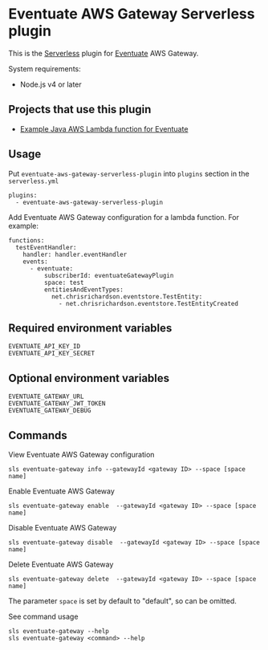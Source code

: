 Eventuate AWS Gateway Serverless plugin
=======================================

This is the [Serverless](https://serverless.com/) plugin for [Eventuate](http://eventuate.io/) AWS Gateway.

System requirements:
 - Node.js v4 or later

## Projects that use this plugin

* [Example Java AWS Lambda function for Eventuate](https://github.com/eventuate-examples/eventuate-examples-java-aws-gateway-echo)

## Usage

Put `eventuate-aws-gateway-serverless-plugin` into `plugins` section in the `serverless.yml`

    plugins:
      - eventuate-aws-gateway-serverless-plugin


Add Eventuate AWS Gateway configuration for a lambda function. For example:

    functions:
      testEventHandler:
        handler: handler.eventHandler
        events:
          - eventuate:
              subscriberId: eventuateGatewayPlugin
              space: test
              entitiesAndEventTypes:
                net.chrisrichardson.eventstore.TestEntity:
                  - net.chrisrichardson.eventstore.TestEntityCreated

## Required environment variables

    EVENTUATE_API_KEY_ID
    EVENTUATE_API_KEY_SECRET

## Optional environment variables

    EVENTUATE_GATEWAY_URL
    EVENTUATE_GATEWAY_JWT_TOKEN
    EVENTUATE_GATEWAY_DEBUG

## Commands


View Eventuate AWS Gateway configuration

    sls eventuate-gateway info --gatewayId <gateway ID> --space [space name]

Enable Eventuate AWS Gateway

    sls eventuate-gateway enable  --gatewayId <gateway ID> --space [space name]

Disable Eventuate AWS Gateway

    sls eventuate-gateway disable  --gatewayId <gateway ID> --space [space name]

Delete Eventuate AWS Gateway

    sls eventuate-gateway delete  --gatewayId <gateway ID> --space [space name]

The parameter `space` is set by default to "default", so can be omitted.

See command usage

    sls eventuate-gateway --help
    sls eventuate-gateway <command> --help

